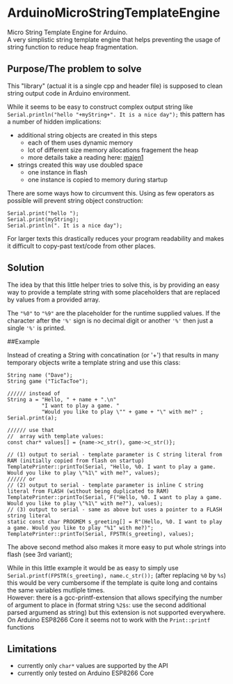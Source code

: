 # ArduinoMicroStringTemplateEngine
Micro String Template Engine for Arduino.  
A very simplistic string template engine that helps preventing the usage of string function to reduce heap fragmentation.  

## Purpose/The problem to solve
This "library" (actual it is a single cpp and header file) is supposed to clean string output code in Arduino environment.

While it seems to be easy to construct complex output string like `Serial.println("hello "+myString+". It is a nice day");` this pattern has a number of hidden implications:

- additional string objects are created in this steps
   - each of them uses dynamic memory
   - lot of different size memory allocations fragement the heap
   - more details take a reading here: [majen1] 
- strings created this way use doubled space
   - one instance in flash
   - one instance is copied to memory during startup

There are some ways how to circumvent this. Using as few operators as possible will prevent string object construction:

    Serial.print("hello ");
    Serial.print(myString);
    Serial.println(". It is a nice day");

For larger texts this drastically reduces your program readability and makes it difficult to copy-past text/code from other places.

## Solution
The idea by that this little helper tries to solve this, is by providing an easy way to provide a template string with some placeholders that are replaced by values from a provided array.

The `"%0"` to `"%9"` are the placeholder for the runtime supplied values.
If the character after the `'%'` sign is no decimal digit or another  `'%'` then just 
a single `'%'` is printed.

##Example

Instead of creating a String with concatination (or '+') that results in many 
temporary objects write a template string and use this class:


    String name ("Dave");
    String game ("TicTacToe");
    
    ////// instead of 
    String a = "Hello, " + name + ".\n"
               "I want to play a game. "
               "Would you like to play \"" + game + "\" with me?" ;
    Serial.print(a);
   
    ////// use that
    //  array with template values:
    const char* values[] = {name->c_str(), game->c_str()};
    
    // (1) output to serial - template parameter is C string literal from RAM (initially copied from flash on startup)
    TemplatePrinter::printTo(Serial, "Hello, %0. I want to play a game. Would you like to play \"%1\" with me?", values);
    ////// or
    // (2) output to serial - template parameter is inline C string literal from FLASH (without being duplicated to RAM)
    TemplatePrinter::printTo(Serial, F("Hello, %0. I want to play a game. Would you like to play \"%1\" with me?"), values);
    // (3) output to serial - same as above but uses a pointer to a FLASH string literal
    static const char PROGMEM s_greeting[] = R"(Hello, %0. I want to play a game. Would you like to play "%1" with me?)";
    TemplatePrinter::printTo(Serial, FPSTR(s_greeting), values);


The above second method also makes it more easy to put whole strings into flash (see 3rd variant);

While in this little example it would be as easy to simply use `Serial.printf(FPSTR(s_greeting), name.c_str());` (after replacing `%0` by `%s`) this would be very cumbersome if the template is quite long and contains the same variables mutliple times.   
However: there is a gcc-printf-extension that allows specifying the number of argument to place in (format string `%2$s`: use the second additional parsed argumend as string) but this extension is not supported everywhere.  
On Arduino ESP8266 Core it seems not to work with the `Print::printf` functions

## Limitations

 - currently only `char*` values are supported by the API
 - currently only tested on Arduino ESP8266 Core

[majen1]: https://hackingmajenkoblog.wordpress.com/2016/02/04/the-evils-of-arduino-strings/

